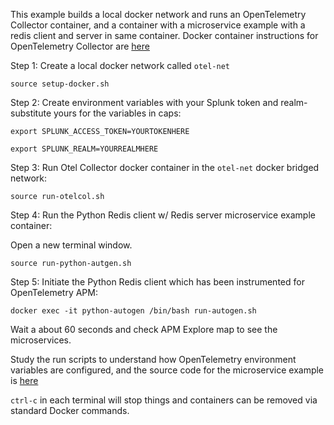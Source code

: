 This example builds a local docker network and runs an OpenTelemetry Collector container, and a container with a microservice example with a redis client and server in same container.  Docker container instructions for OpenTelemetry Collector are [here](https://github.com/signalfx/splunk-otel-collector/blob/main/docs/getting-started/linux-manual.md)

Step 1: Create a local docker network called `otel-net`  
```
source setup-docker.sh
```

Step 2: Create environment variables with your Splunk token and realm- substitute yours for the variables in caps:  
```
export SPLUNK_ACCESS_TOKEN=YOURTOKENHERE
```
```
export SPLUNK_REALM=YOURREALMHERE
```

Step 3: Run Otel Collector docker container in the `otel-net` docker bridged network:
```
source run-otelcol.sh
```

Step 4: Run the Python Redis client w/ Redis server microservice example container:

Open a new terminal window.  

```
source run-python-autgen.sh
```

Step 5: Initiate the Python Redis client which has been instrumented for OpenTelemetry APM:
```
docker exec -it python-autogen /bin/bash run-autogen.sh
```

Wait a about 60 seconds and check APM Explore map to see the microservices.

Study the run scripts to understand how OpenTelemetry environment variables are configured, and the source code for the microservice example is [here](https://github.com/signalfx/otelworkshop/tree/main/k8s/python/tools/autogen)  

`ctrl-c` in each terminal will stop things and containers can be removed via standard Docker commands.